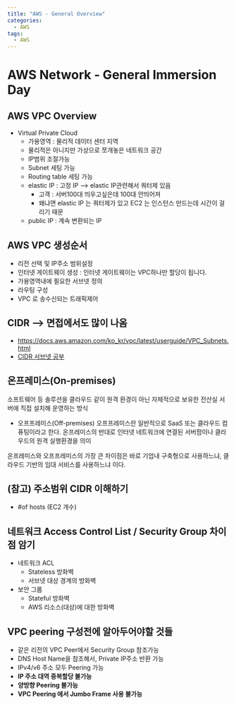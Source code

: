 ```yaml
---
title: "AWS - General Overview"
categories:
  - AWS
tags:
  - AWS
---
```


# AWS Network - General Immersion Day

## AWS VPC Overview
- Virtual Private Cloud
    - 가용영역 : 물리적 데이터 센터 지역
    - 물리적은 아니지만 가상으로 쪼개놓은 네트워크 공간
    - IP범위 조절가능
    - Subnet 세팅 가능 
    - Routing table 세팅 가능
    - elastic IP : 고정 IP --> elastic IP관련해서 쿼터제 있음
        - 고객 : 서버100대 띄우고싶은데 100대 안띄어져
        - 왜냐면 elastic IP 는 쿼터제가 있고 EC2 는 인스턴스 만드는데 시간이 걸리기 때문
    - public IP : 계속 변환되는 IP

## AWS VPC 생성순서
- 리전 선택 및 IP주소 범위설정
- 인터넷 게이트웨이 생성 : 인터넷 게이트웨이는 VPC하나만 할당이 됩니다.
- 가용영역내에 필요한 서브넷 정의
- 라우팅 구성
- VPC 로 송수신되는 트래픽제어


## CIDR --> 면접에서도 많이 나옴
- https://docs.aws.amazon.com/ko_kr/vpc/latest/userguide/VPC_Subnets.html  
- [CIDR 서브넷 공부](https://www.youtube.com/watch?v=aVTEZHC2wdA)  

## 온프레미스(On-premises)
소프트웨어 등 솔루션을 클라우드 같이 원격 환경이 아닌 자체적으로 보유한 전산실 서버에 직접 설치해 운영하는 방식
- 오프프레미스(Off-premises)
오프프레미스란 일반적으로 SaaS 또는 클라우드 컴퓨팅이라고 한다. 온프레미스의 반대로 인터넷 네트워크에 연결된 서버팜이나 클라우드의 원격 실행환경을 의미

온프레미스와 오프프레미스의 가장 큰 차이점은 바로 기업내 구축형으로 사용하느냐, 클라우드 기반의 임대 서비스를 사용하느냐 이다.

## (참고) 주소범위 CIDR 이해하기
- #of hosts (EC2 개수)

## 네트워크 Access Control List / Security Group 차이점 암기
- 네트워크 ACL
    - Stateless 방화벽
    - 서브넷 대상 경계의 방화벽
- 보안 그룹
    - Stateful 방화벽
    - AWS 리소스(대상)에 대한 방화벽

## VPC peering 구성전에 알아두어야할 것들
- 같은 리전의 VPC Peer에서 Security Group 참조가능
- DNS Host Name을 참조해서, Private IP주소 반환 가능
- IPv4/v6 주소 모두 Peering 가능
- **IP 주소 대역 중복할당 불가능**
- **양방향 Peering 불가능**
- **VPC Peering 에서 Jumbo Frame 사용 불가능**
